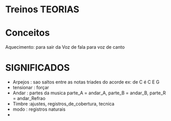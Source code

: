 # Treinos TEORIAS


# Conceitos
Aquecimento: para sair da Voz de fala para voz de canto


# SIGNIFICADOS
- Arpejos : sao saltos entre as notas triades do acorde ex: de C é C E G
- tensionar : forçar
- Andar : partes da musica parte_A = andar_A, parte_B = andar_B, parte_R = andar_Refrao
- Timbre :ajustes,  registros_de_cobertura, tecnica
- modo : registros naturais
-
